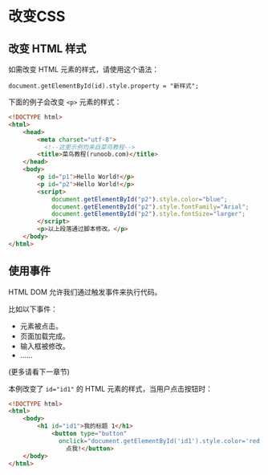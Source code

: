 # 改变CSS
## 改变 HTML 样式
如需改变 HTML 元素的样式，请使用这个语法：
```JS
document.getElementById(id).style.property = "新样式";
```
下面的例子会改变 `<p>` 元素的样式：
```html
<!DOCTYPE html>
<html>
    <head>
        <meta charset="utf-8">
          <!--这里示例均来自菜鸟教程-->
        <title>菜鸟教程(runoob.com)</title>
    </head>
    <body>
        <p id="p1">Hello World!</p>
        <p id="p2">Hello World!</p>
        <script>
            document.getElementById("p2").style.color="blue";
            document.getElementById("p2").style.fontFamily="Arial";
            document.getElementById("p2").style.fontSize="larger";
        </script>
        <p>以上段落通过脚本修改。</p>
    </body>
</html>
```

## 使用事件
HTML DOM 允许我们通过触发事件来执行代码。

比如以下事件：

- 元素被点击。
- 页面加载完成。
- 输入框被修改。
- ……

(更多请看下一章节)

本例改变了 `id="id1"` 的 HTML 元素的样式，当用户点击按钮时：

```html
<!DOCTYPE html>
<html>
    <body>
        <h1 id="id1">我的标题 1</h1>
            <button type="button"
              onclick="document.getElementById('id1').style.color='red'">
                点我!</button>
    </body>
</html>
```
